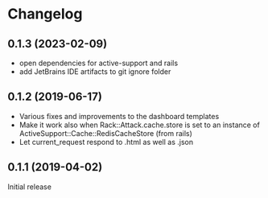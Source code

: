 # Changelog

## 0.1.3 (2023-02-09)

- open dependencies for active-support and rails
- add JetBrains IDE artifacts to git ignore folder

## 0.1.2 (2019-06-17)

- Various fixes and improvements to the dashboard templates
- Make it work also when Rack::Attack.cache.store is set to an instance of ActiveSupport::Cache::RedisCacheStore (from rails)
- Let current_request respond to .html as well as .json

## 0.1.1 (2019-04-02)

Initial release
